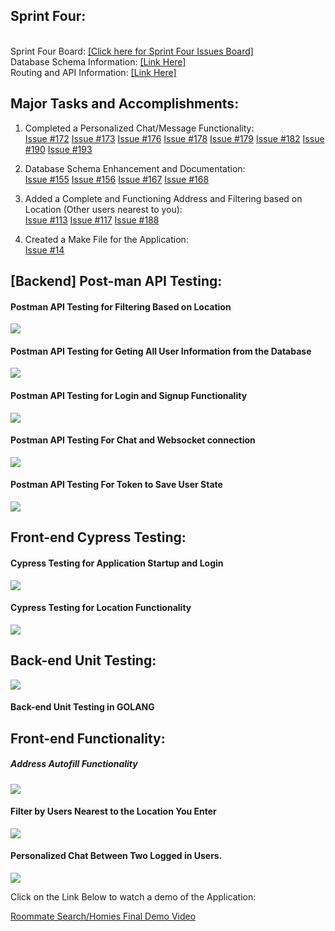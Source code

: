 ## Sprint Four:
\
Sprint Four Board:  [[Click here for Sprint Four Issues Board]](https://github.com/users/ReechaKhanal/projects/13/views/1)\
Database Schema Information:  [[Link Here]](https://github.com/ReechaKhanal/RoommateSearch/wiki/Database)\
Routing and API Information:  [[Link Here]](https://github.com/ReechaKhanal/RoommateSearch/wiki/Routes)

## Major Tasks and Accomplishments: 

1. Completed a Personalized Chat/Message Functionality:\
  [Issue #172](https://github.com/ReechaKhanal/RoommateSearch/issues/172)
  [Issue #173](https://github.com/ReechaKhanal/RoommateSearch/issues/173)
  [Issue #176](https://github.com/ReechaKhanal/RoommateSearch/issues/176)
  [Issue #178](https://github.com/ReechaKhanal/RoommateSearch/issues/178)
  [Issue #179](https://github.com/ReechaKhanal/RoommateSearch/issues/179)
  [Issue #182](https://github.com/ReechaKhanal/RoommateSearch/issues/182)
  [Issue #190](https://github.com/ReechaKhanal/RoommateSearch/issues/190)
  [Issue #193](https://github.com/ReechaKhanal/RoommateSearch/issues/193)
      
2. Database Schema Enhancement and Documentation:\
  [Issue #155](https://github.com/ReechaKhanal/RoommateSearch/issues/155)
  [Issue #156](https://github.com/ReechaKhanal/RoommateSearch/issues/156)
  [Issue #167](https://github.com/ReechaKhanal/RoommateSearch/issues/167)
  [Issue #168](https://github.com/ReechaKhanal/RoommateSearch/issues/168)
    
3. Added a Complete and Functioning Address and Filtering based on Location (Other users nearest to you):\
[Issue #113](https://github.com/ReechaKhanal/RoommateSearch/issues/113)
[Issue #117](https://github.com/ReechaKhanal/RoommateSearch/issues/117)
[Issue #188](https://github.com/ReechaKhanal/RoommateSearch/issues/188)
 
4. Created a Make File for the Application:\
[Issue #14](https://github.com/ReechaKhanal/RoommateSearch/issues/14)

## [Backend] Post-man API Testing:

#### Postman API Testing for Filtering Based on Location
![](./Images/Postman_GetFilteredUser.gif)

#### Postman API Testing for Geting All User Information from the Database
![](./Images/Postman-API-backend_GetAllUserInfo.gif)

#### Postman API Testing for Login and Signup Functionality
![](./Images/Postman_SignUp_Login.gif)

#### Postman API Testing For Chat and Websocket connection
![](./Images/Postman_WS_Chat.gif)

#### Postman API Testing For Token to Save User State
![](./Images/Postman_session_token.gif)


## Front-end Cypress Testing:
#### Cypress Testing for Application Startup and Login
![](./Images/Cypress-Test-Startup.gif)

#### Cypress Testing for Location Functionality
![](./Images/Cypress-Location-Functionality.gif)


## Back-end Unit Testing:
![](./Images/go_test.gif)

#### Back-end Unit Testing in GOLANG

## Front-end Functionality:
##### Address Autofill Functionality
![](./Images/address_autofill.gif)

#### Filter by Users Nearest to the Location You Enter
![](./Images/filter_location.gif)

#### Personalized Chat Between Two Logged in Users.
![](./Images/Cypress-Test-Chat.gif)

Click on the Link Below to watch a demo of the Application:

[Roommate Search/Homies Final Demo Video](https://youtu.be/xBtxTqzMD44)


